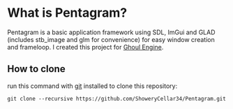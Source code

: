 # What is Pentagram?
Pentagram is a basic application framework using SDL, ImGui and GLAD (includes stb_image and glm for convenience) for easy window creation and frameloop. I created this project for [Ghoul Engine](https://github.com/ShoweryCellar34/Ghoul-Engine).

## How to clone
run this command with [git](https://git-scm.com/) installed to clone this repository:
```
git clone --recursive https://github.com/ShoweryCellar34/Pentagram.git 
```
